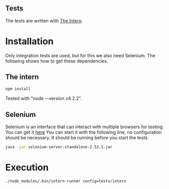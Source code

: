 Tests
-----

The tests are written with [The Intern](https://theintern.github.io/).

# Installation

Only integration tests are used, but for this we also need Selenium. The following shows how to get these dependencies.

## The intern

```sh
npm install
```

Tested with "node --version v4.2.2".

## Selenium

Selenium is an interface that can interact with multiple browsers for testing. You can get it [here](http://www.seleniumhq.org/download/)
You can start it with the following line, no configuration should be necessary. It should be running before you start the tests.

```sh
java -jar selenium-server-standalone-2.53.1.jar
```


# Execution

```sh
./node_modules/.bin/intern-runner config=tests/intern
```
